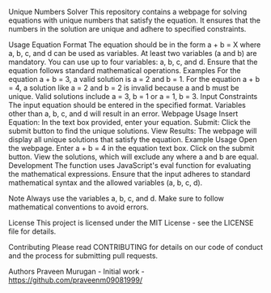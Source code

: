 Unique Numbers Solver
This repository contains a webpage for solving equations with unique numbers that satisfy the equation. It ensures that the numbers in the solution are unique and adhere to specified constraints.

Usage
Equation Format
The equation should be in the form a + b = X where a, b, c, and d can be used as variables.
At least two variables (a and b) are mandatory.
You can use up to four variables: a, b, c, and d.
Ensure that the equation follows standard mathematical operations.
Examples
For the equation a + b = 3, a valid solution is a = 2 and b = 1.
For the equation a + b = 4, a solution like a = 2 and b = 2 is invalid because a and b must be unique. Valid solutions include a = 3, b = 1 or a = 1, b = 3.
Input Constraints
The input equation should be entered in the specified format.
Variables other than a, b, c, and d will result in an error.
Webpage Usage
Insert Equation: In the text box provided, enter your equation.
Submit: Click the submit button to find the unique solutions.
View Results: The webpage will display all unique solutions that satisfy the equation.
Example Usage
Open the webpage.
Enter a + b = 4 in the equation text box.
Click on the submit button.
View the solutions, which will exclude any where a and b are equal.
Development
The function uses JavaScript's eval function for evaluating the mathematical expressions. Ensure that the input adheres to standard mathematical syntax and the allowed variables (a, b, c, d).

Note
Always use the variables a, b, c, and d.
Make sure to follow mathematical conventions to avoid errors.

License
This project is licensed under the MIT License - see the LICENSE file for details.

Contributing
Please read CONTRIBUTING for details on our code of conduct and the process for submitting pull requests.

Authors
Praveen Murugan - Initial work - https://github.com/praveenm09081999/
